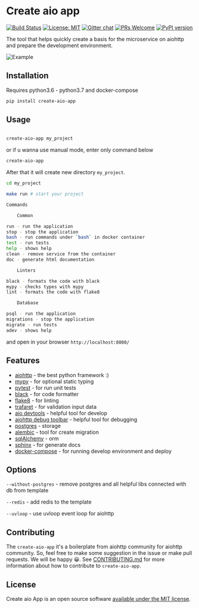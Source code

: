 # Create aio app

[![Build Status](https://travis-ci.com/aio-libs/create-aio-app.svg?branch=master)](https://travis-ci.com/aio-libs/create-aio-app)
[![License: MIT](https://img.shields.io/badge/License-MIT-green.svg)](https://opensource.org/licenses/MIT)
[![Gitter chat](https://badges.gitter.im/Join%20Chat.svg)](https://gitter.im/aio-libs/Lobby)
[![PRs Welcome](https://img.shields.io/badge/PRs-welcome-green.svg)](https://github.com/aio-libs/create-aio-app/issues?q=is%3Aissue+is%3Aopen+label%3A%22good+first+issue%22)
[![PyPI version](https://badge.fury.io/py/create-aio-app.svg)](https://badge.fury.io/py/create-aio-app)

The tool that helps quickly create a basis for the microservice on aiohttp and prepare the development environment.

![Example](https://raw.githubusercontent.com/aio-libs/create-aio-app/master/assets/assets.png)

## Installation

Requires python3.6 - python3.7 and docker-compose

```bash
pip install create-aio-app
```

## Usage

```bash

create-aio-app my_project
```

or if u wanna use manual mode, enter only command below

```bash
create-aio-app
```

After that it will create new directory `my_project`.

```bash
cd my_project

make run # start your project

Commands

    Common

run - run the application
stop - stop the application
bash - run commands under `bash` in docker container
test - run tests
help - shows help
clean - remove service from the container
doc - generate html documentation

    Linters

black - formats the code with black
mypy - checks types with mypy
lint - formats the code with flake8

    Database

psql - run the application
migrations - stop the application
migrate - run tests
adev - shows help
```

and open in your browser `http://localhost:8080/`

## Features

- [aiohttp](https://aiohttp.readthedocs.io/en/stable/) - the best python framework :)
- [mypy](https://mypy.readthedocs.io/en/latest/) - for optional static typing
- [pytest](https://pytest.readthedocs.io/en/latest/) - for run unit tests
- [black](https://black.readthedocs.io/en/latest/) - for code formatter
- [flake8](https://flake8.readthedocs.io/en/latest/) - for linting
- [trafaret](https://trafaret.readthedocs.io/en/latest/) - for validation input data
- [aio devtools](https://github.com/aio-libs/aiohttp-devtools) - helpful tool for develop
- [aiohttp debug toolbar](https://github.com/aio-libs/aiohttp-debugtoolbar) - helpful tool for debugging
- [postgres](https://www.postgresql.org/) - storage
- [alembic](https://alembic.sqlalchemy.org/en/latest/tutorial.html) - tool for create migration
- [sqlAlchemy](https://www.sqlalchemy.org/) - orm
- [sphinx](http://www.sphinx-doc.org/en/master/) - for generate docs
- [docker-compose](https://docs.docker.com/compose/) - for running develop environment and deploy

## Options

`--without-postgres` - remove postgres and all helpful libs connected with db from template

`--redis` - add redis to the template

`--uvloop` - use uvloop event loop for aiohttp

## Contributing

The `create-aio-app` it's a boilerplate from aiohttp community for aiohttp
community. So, feel free to make some suggestion in the issue or make
pull requests. We will be happy 😀. See [CONTRIBUTING.md](https://github.com/aio-libs/create-aio-app/blob/master/CONTRIBUTING.md) for more information about
how to contribute to `create-aio-app`.

## License

Create aio App is an open source software <a href="https://github.com/aio-libs/create-aio-app/blob/master/LICENSE">available under the MIT license</a>.
